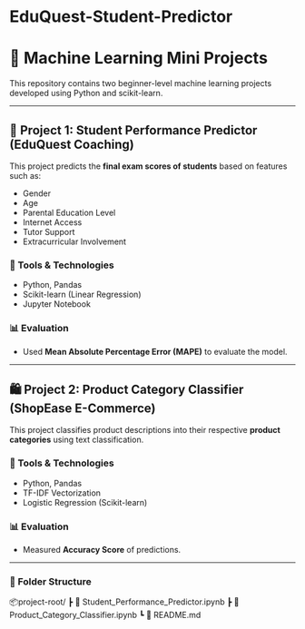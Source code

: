 # EduQuest-Student-Predictor
# 🚀 Machine Learning Mini Projects

This repository contains two beginner-level machine learning projects developed using Python and scikit-learn.

---

## 📘 Project 1: Student Performance Predictor (EduQuest Coaching)

This project predicts the **final exam scores of students** based on features such as:
- Gender
- Age
- Parental Education Level
- Internet Access
- Tutor Support
- Extracurricular Involvement

### 🔧 Tools & Technologies
- Python, Pandas
- Scikit-learn (Linear Regression)
- Jupyter Notebook

### 📊 Evaluation
- Used **Mean Absolute Percentage Error (MAPE)** to evaluate the model.

---

## 🛍️ Project 2: Product Category Classifier (ShopEase E-Commerce)

This project classifies product descriptions into their respective **product categories** using text classification.

### 🔧 Tools & Technologies
- Python, Pandas
- TF-IDF Vectorization
- Logistic Regression (Scikit-learn)

### 📊 Evaluation
- Measured **Accuracy Score** of predictions.

---

### 📁 Folder Structure
📦project-root/
┣ 📜 Student_Performance_Predictor.ipynb
┣ 📜 Product_Category_Classifier.ipynb
┗ 📄 README.md



